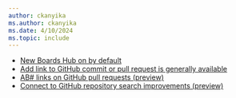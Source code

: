 ```yaml
---
author: ckanyika
ms.author: ckanyika
ms.date: 4/10/2024
ms.topic: include
---
```


- [New Boards Hub on by default](#new-boards-hub-on-by-default)
- [Add link to GitHub commit or pull request is generally available](#add-link-to-github-commit-or-pull-requests-is-generally-available)
- [AB# links on GitHub pull requests (preview) ](#ab-links-on-github-pull-request-preview)
- [Connect to GitHub repository search improvements (preview)](#connect-to-github-repository-search-improvements-preview)